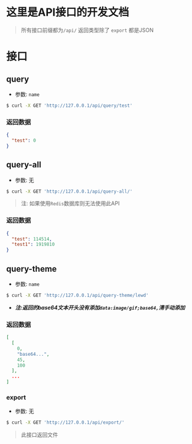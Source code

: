 # 这里是API接口的开发文档

> 所有接口前缀都为`/api/`
> 返回类型除了 `export` 都是JSON

# 接口

## query

* 参数: `name`

```bash
$ curl -X GET 'http://127.0.0.1/api/query/test'
```

### 返回数据

```json
{
  "test": 0
}
```

## query-all

* 参数: 无

```bash
$ curl -X GET 'http://127.0.0.1/api/query-all/'
```

> 注: 如果使用`Redis`数据库则无法使用此API

### 返回数据

```json
{
  "test": 114514,
  "test1": 1919810
}
```

## query-theme

* 参数: `name`

```bash
$ curl -X GET 'http://127.0.0.1/api/query-theme/lewd'
```

* ***注:返回的base64文本开头没有添加`data:image/gif;base64,`清手动添加***

### 返回数据

```json
[
  [
    0,
    "base64...",
    45,
    100
  ],
  ...
]
```

### export

* 参数: 无

```bash
$ curl -X GET 'http://127.0.0.1/api/export/'
```

> 此接口返回文件
